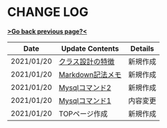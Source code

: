 # CHANGE LOG

[**>Go back previous page?<**](index.md)

|Date|Update Contents|Details|
|---|---|---|
|2021/01/20| [クラス設計の特徴](index.md#PHP)|新規作成|
|2021/01/20| [Markdown記法メモ](index.md#OTHER)|新規作成|
|2021/01/20| [Mysqlコマンド2](index.md#Database(MySQL))|新規作成|
|2021/01/20| [Mysqlコマンド1](index.md#Database(MySQL))|内容変更| 
|2021/01/20| TOPページ作成|新規作成|
